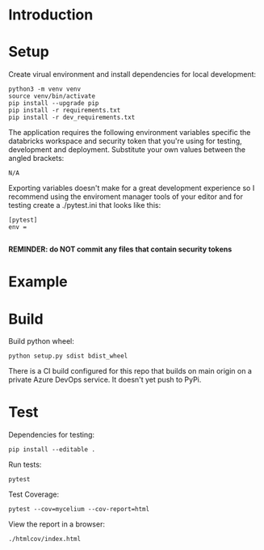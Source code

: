 # Introduction




# Setup

Create virual environment and install dependencies for local development:

```
python3 -m venv venv
source venv/bin/activate
pip install --upgrade pip
pip install -r requirements.txt
pip install -r dev_requirements.txt
```

The application requires the following environment variables specific the databricks workspace and security token that you're using for testing, development and deployment. Substitute your own values between the angled brackets:

```
N/A
```

Exporting variables doesn't make for a great development experience so I recommend using the enviroment manager tools of your editor and for testing create a ./pytest.ini that looks like this:

```
[pytest]
env =
    
```

**REMINDER: do NOT commit any files that contain security tokens**


# Example


# Build

Build python wheel:
```
python setup.py sdist bdist_wheel
```

There is a CI build configured for this repo that builds on main origin on a private Azure DevOps service. It doesn't yet push to PyPi.

# Test

Dependencies for testing:
```
pip install --editable .
```

Run tests:
```
pytest
```

Test Coverage:
```
pytest --cov=mycelium --cov-report=html
```

View the report in a browser:
```
./htmlcov/index.html
```


